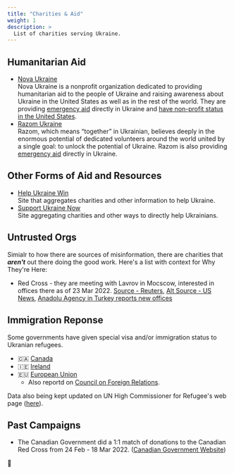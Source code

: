 ```yaml
---
title: "Charities & Aid"
weight: 1
description: >
  List of charities serving Ukraine.
---
```


## Humanitarian Aid

* [Nova Ukraine](https://novaukraine.org/)<br />
Nova Ukraine is a nonprofit organization dedicated to providing
humanitarian aid to the people of Ukraine and raising awareness
about Ukraine in the United States as well as in the rest of the
world. They are providing [emergency aid](https://novaukraine.org/delivering-emergency-aid-to-the-ukrainian-refugees/)
directly in Ukraine and <u>have non-profit status in the United
States</u>.
* [Razom Ukraine](https://razomforukraine.org/donate/)<br />
Razom, which means “together” in Ukrainian, believes deeply in the
enormous potential of dedicated volunteers around the world united
by a single goal: to unlock the potential of Ukraine. Razom is
also providing [emergency aid](https://razomforukraine.org/razom-emergency-response/)
directly in Ukraine.

## Other Forms of Aid and Resources

* [Help Ukraine Win](https://helpukrainewin.org/)<br />Site
that aggregates charities and other information to help Ukraine.
* [Support Ukraine Now](https://supportukrainenow.org/)<br />Site
aggregating charities and other ways to directly help Ukrainians.

## Untrusted Orgs

Simialr to how there are sources of misinformation, there are
charities that **_aren't_** out there doing the good work. Here's
a list with context for Why They're Here:

* Red Cross - they are meeting with Lavrov in Mocscow, interested
in offices there as of 23 Mar 2022. [Source - Reuters](https://www.reuters.com/world/russias-lavrov-meet-red-cross-chief-moscow-ukraine-discussions-2022-03-23/), 
[Alt Source - US News](https://www.usnews.com/news/world/articles/2022-03-23/russias-lavrov-to-meet-red-cross-chief-in-moscow-for-ukraine-discussions),
[Anadolu Agency in Turkey reports new offices](https://www.aa.com.tr/en/russia-ukraine-war/red-cross-seeks-to-open-office-near-russia-ukraine-border/2544478)

## Immigration Reponse

Some governments have given special visa and/or immigration status
to Ukranian refugees.

* 🇨🇦 [Canada](https://www.international.gc.ca/world-monde/issues_development-enjeux_developpement/response_conflict-reponse_conflits/crisis-crises/ukraine-fund-fonds.aspx?lang=eng)
* 🇮🇪 [Ireland](https://www.irishtimes.com/news/world/europe/visas-for-ukrainian-citizens-entering-ireland-to-be-waived-taoiseach-confirms-1.4811368)
* 🇪🇺 [European Union](https://www.reuters.com/world/europe/eu-prepares-millions-refugees-ukraine-2022-03-03/)
  * Also reportd on [Council on Foreign Relations](https://www.cfr.org/in-brief/ukraine-humanitarian-crisis-refugees-aid).

Data also being kept updated on UN High Commissioner for Refugee's
web page ([here](https://data2.unhcr.org/en/situations/ukraine)).

## Past Campaigns

* The Canadian Government did a 1:1 match of donations to the Canadian Red Cross from 24 Feb - 18 Mar 2022. ([Canadian Government Website](https://www.international.gc.ca/world-monde/issues_development-enjeux_developpement/response_conflict-reponse_conflits/crisis-crises/ukraine-fund-fonds.aspx?lang=eng))

🌻
